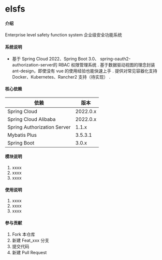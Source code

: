 # elsfs

#### 介绍
Enterprise level safety function system
企业级安全功能系统

#### 系统说明
- 基于 Spring Cloud 2022、Spring Boot 3.0、 spring-oauth2-authorization-server的 RBAC 权限管理系统
. 基于数据驱动视图的理念封装 ant-design，即使没有 vue 的使用经验也能快速上手
. 提供对常见容器化支持 Docker、Kubernetes、Rancher2 支持（待实现）
. 

#### 核心依赖
| 依赖          | 版本   |
|----------------------|----------|
| Spring Cloud         | 2022.0.x |
| Spring Cloud Alibaba | 2022.0.x |
|Spring Authorization Server | 1.1.x  |
| Mybatis Plus	 |   3.5.3.1       |
| Spring Boot          | 3.0.x    |



#### 模块说明
1.  xxxx
2.  xxxx
3.  xxxx

#### 使用说明

1.  xxxx
2.  xxxx
3.  xxxx

#### 参与贡献

1.  Fork 本仓库
2.  新建 Feat_xxx 分支
3.  提交代码
4.  新建 Pull Request
